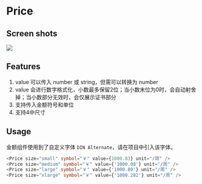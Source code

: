 # Price

## Screen shots

![](https://codeup.aliyun.com/61a498ef216a665eb18b936e/lanehub-frontend/lrn-app-components/raw/main/docs%2Fimages%2Fprice.png)

## Features
1. value 可以传入 number 或 string，但需可以转换为 number
2. value 会进行数字格式化，小数最多保留2位；当小数末位为0时，会自动射舍掉；当小数部分无效时，会仅展示证书部分
3. 支持传入金额符号和单位
4. 支持4中尺寸

## Usage
金额组件使用到了自定义字体 `DIN Alternate`，请在项目中引入该字体。
```typescript
<Price size="small" symbol="￥" value={1000.83} unit="/周" />
<Price size="medium" symbol="￥" value={'1000.08'} unit="/周" />
<Price size="large" symbol="￥" value={'1000.80'} unit="/周" />
<Price size="xlarge" symbol="￥" value={'1000.282'} unit="/周" />
```